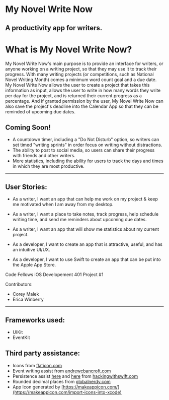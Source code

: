 # My Novel Write Now
## A productivity app for writers.



# What is My Novel Write Now?
My Novel Write Now's main purpose is to provide an interface for writers, or anyone working on a writing project, so that they may use it to track their progress. With many writing projects (or competitions, such as National Novel Writing Month) comes a minimum word count goal and a due date. My Novel Write Now allows the user to create a project that takes this information as input, allows the user to write in how many words they write per day for the project, and is returned their current progress as a percentage. And if granted permission by the user, My Novel Write Now can also save the project's deadline into the Calendar App so that they can be reminded of upcoming due dates.

## Coming Soon!
* A countdown timer, including a "Do Not Disturb" option, so writers can set timed "writing sprints" in order focus on writing without distractions.
* The ability to post to social media, so users can share their progress with friends and other writers.
* More statistics, including the ability for users to track the days and times in which they are most productive.

---

## User Stories:
* As a writer, I want an app that can help me work on my project & keep me motivated when I am away from my desktop.
* As a writer, I want a place to take notes, track progress, help schedule writing time, and send me reminders about upcoming due dates.
* As a writer, I want an app that will show me statistics about my current project.

* As a developer, I want to create an app that is attractive, useful, and has an intuitive UI/UX.
* As a developer, I want to use Swift to create an app that can be put into the Apple App Store.


Code Fellows iOS Developement 401 Project #1

Contributors:

* Corey Malek
* Erica Winberry


---

## Frameworks used:

* UIKit
* EventKit

## Third party assistance:

* Icons from [flaticon.com](http://www.flaticon.com/)
* Event writing assist from [andrewcbancroft.com](https://www.andrewcbancroft.com/2016/06/02/creating-calendar-events-with-event-kit-and-swift/)
* Persistence assist [here](https://www.hackingwithswift.com/example-code/system/how-to-save-and-load-objects-with-nskeyedarchiver-and-nskeyedunarchiver) and [here](https://www.hackingwithswift.com/read/21/2/scheduling-notifications-unusernotificationcenter-and-unnotificationrequest) from [hackingwithswift.com](https://www.hackingwithswift.com/)
* Rounded decimal places from [globalnerdy.com](http://www.globalnerdy.com/2016/01/26/better-to-be-roughly-right-than-precisely-wrong-rounding-numbers-with-swift/)
* App Icon generated by [https://makeappicon.com/](https://makeappicon.com/import-icons-into-xcode)
